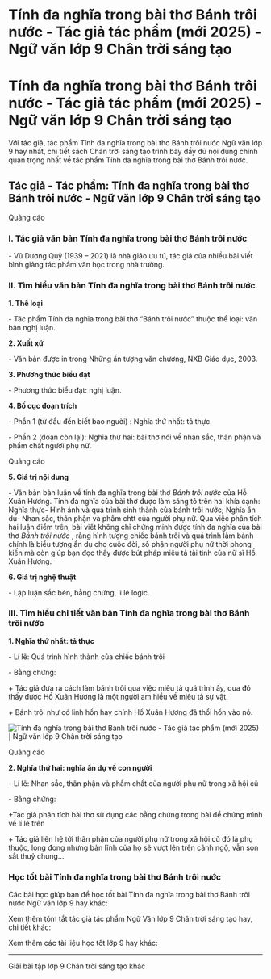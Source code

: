 # Tính đa nghĩa trong bài thơ Bánh trôi nước - Tác giả tác phẩm (mới 2025) - Ngữ văn lớp 9 Chân trời sáng tạo

# Tính đa nghĩa trong bài thơ Bánh trôi nước - Tác giả tác phẩm (mới 2025) - Ngữ văn lớp 9 Chân trời sáng tạo

Với tác giả, tác phẩm Tính đa nghĩa trong bài thơ Bánh trôi nước Ngữ văn lớp 9 hay nhất, chi tiết sách Chân trời sáng tạo trình bày đầy đủ nội dung chính quan trọng nhất về tác phẩm Tính đa nghĩa trong bài thơ Bánh trôi nước.

## Tác giả - Tác phẩm: Tính đa nghĩa trong bài thơ Bánh trôi nước - Ngữ văn lớp 9 Chân trời sáng tạo

Quảng cáo

### **I. Tác giả văn bản Tính đa nghĩa trong bài thơ Bánh trôi nước**

\- Vũ Dương Quỹ (1939 – 2021) là nhà giáo ưu tú, tác giả của nhiều bài viết bình giảng tác phẩm văn học trong nhà trường.

### **II. Tìm hiểu văn bản Tính đa nghĩa trong bài thơ Bánh trôi nước**

**1\. Thể loại**

\- Tác phẩm Tính đa nghĩa trong bài thơ “Bánh trôi nước” thuộc thể loại: văn bản nghị luận.

**2\. Xuất xứ**

\- Văn bản được in trong Những ấn tượng văn chương, NXB Giáo dục, 2003.

**3\. Phương thức biểu đạt**

\- Phương thức biểu đạt: nghị luận.

**4\. Bố cục đoạn trích**

\- Phần 1 (từ đầu đến biết bao người) : Nghĩa thứ nhất: tả thực.

\- Phần 2 (đoạn còn lại): Nghĩa thứ hai: bài thơ nói về nhan sắc, thân phận và phẩm chất người phụ nữ.

Quảng cáo

**5\. Giá trị nội dung**

\- Văn bản bàn luận về tính đa nghĩa trong bài thơ _Bánh trôi nước_ của Hồ Xuân Hương. Tính đa nghĩa của bài thơ được làm sáng tỏ trên hai khía cạnh: Nghĩa thực- Hình ảnh và quá trình sinh thành của bánh trôi nước; Nghĩa ẩn dụ- Nhan sắc, thân phận và phẩm chtt của người phụ nữ. Qua việc phân tích hai luận điểm trên, bài viết không chỉ chứng minh được tính đa nghĩa của bài thơ _Bánh trôi nước_ , rằng hình tượng chiếc bánh trôi và quá trình làm bánh chính là biểu tượng ẩn dụ cho cuộc đời, số phận người phụ nữ thời phong kiến mà còn giúp bạn đọc thấy được bút pháp miêu tả tài tình của nữ sĩ Hồ Xuân Hương.

**6\. Giá trị nghệ thuật**

\- Lập luận sắc bén, bằng chứng, lí lẽ logic.

### **III. Tìm hiểu chi tiết văn bản Tính đa nghĩa trong bài thơ Bánh trôi nước**

**1\. Nghĩa thứ nhất: tả thực**

\- Lí lẽ: Quá trình hình thành của chiếc bánh trôi

\- Bằng chứng:

\+ Tác giả đưa ra cách làm bánh trôi qua việc miêu tả quá trình ấy, qua đó thấy được Hồ Xuân Hương là một người am hiểu về miêu tả sự vật.

\+ Bánh trôi như có linh hồn hay chính Hồ Xuân Hương đã thổi hồn vào nó.

![Tính đa nghĩa trong bài thơ Bánh trôi nước - Tác giả tác phẩm \(mới 2025\) | Ngữ văn lớp 9 Chân trời sáng tạo](https://vietjack.com/soan-van-lop-9-ct/images/tac-gia-tac-pham-tinh-da-nghia-trong-bai-tho-banh-troi-nuoc.PNG)

Quảng cáo

**2\. Nghĩa thứ hai: nghĩa ẩn dụ về con người**

\- Lí lẽ: Nhan sắc, thân phận và phẩm chất của người phụ nữ trong xã hội cũ

\- Bằng chứng:

+Tác giả phân tích bài thơ sử dụng các bằng chứng trong bài để chứng mình về lí lẽ trên

\+ Tác giả liên hệ tới thân phận của người phụ nữ trong xã hội cũ đó là phụ thuộc, long đong nhưng bản lĩnh của họ sẽ vượt lên trên cảnh ngộ, vẫn son sắt thuỷ chung...

### **Học tốt bài Tính đa nghĩa trong bài thơ Bánh trôi nước**

Các bài học giúp bạn để học tốt bài Tính đa nghĩa trong bài thơ Bánh trôi nước Ngữ văn lớp 9 hay khác:

Xem thêm tóm tắt tác giả tác phẩm Ngữ Văn lớp 9 Chân trời sáng tạo hay, chi tiết khác:

Xem thêm các tài liệu học tốt lớp 9 hay khác:

* * *

Giải bài tập lớp 9 Chân trời sáng tạo khác
